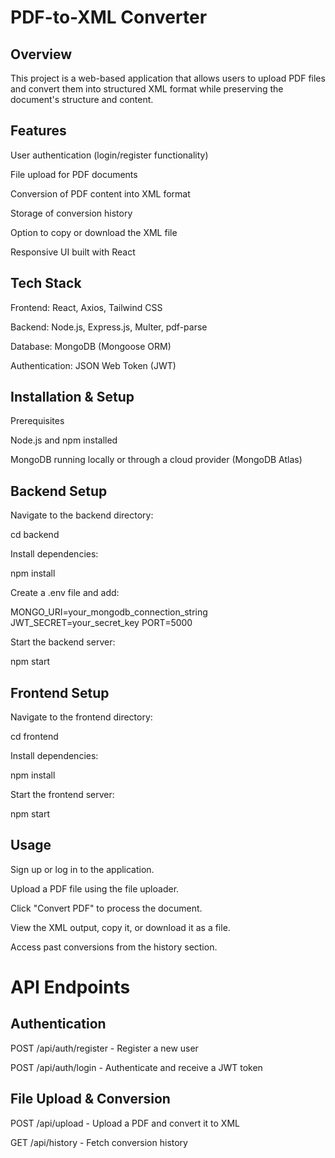 ﻿# PDF-to-XML Converter

## Overview

This project is a web-based application that allows users to upload PDF files and convert them into structured XML format while preserving the document's structure and content.

## Features

User authentication (login/register functionality)

File upload for PDF documents

Conversion of PDF content into XML format

Storage of conversion history

Option to copy or download the XML file

Responsive UI built with React

## Tech Stack

Frontend: React, Axios, Tailwind CSS

Backend: Node.js, Express.js, Multer, pdf-parse

Database: MongoDB (Mongoose ORM)

Authentication: JSON Web Token (JWT)

## Installation & Setup

Prerequisites

Node.js and npm installed

MongoDB running locally or through a cloud provider (MongoDB Atlas)

## Backend Setup

Navigate to the backend directory:

cd backend

Install dependencies:

npm install

Create a .env file and add:

MONGO_URI=your_mongodb_connection_string
JWT_SECRET=your_secret_key
PORT=5000

Start the backend server:

npm start

## Frontend Setup

Navigate to the frontend directory:

cd frontend

Install dependencies:

npm install

Start the frontend server:

npm start

## Usage

Sign up or log in to the application.

Upload a PDF file using the file uploader.

Click "Convert PDF" to process the document.

View the XML output, copy it, or download it as a file.

Access past conversions from the history section.

# API Endpoints

## Authentication

POST /api/auth/register - Register a new user

POST /api/auth/login - Authenticate and receive a JWT token

## File Upload & Conversion

POST /api/upload - Upload a PDF and convert it to XML

GET /api/history - Fetch conversion history
